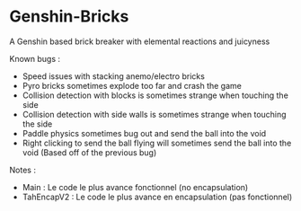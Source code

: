 # Genshin-Bricks
A Genshin based brick breaker with elemental reactions and juicyness

Known bugs :
- Speed issues with stacking anemo/electro bricks
- Pyro bricks sometimes explode too far and crash the game
- Collision detection with blocks is sometimes strange when touching the side
- Collision detection with side walls is sometimes strange when touching the side
- Paddle physics sometimes bug out and send the ball into the void
- Right clicking to send the ball flying will sometimes send the ball into the void (Based off of the previous bug)
  
Notes : 
- Main : Le code le plus avance fonctionnel (no encapsulation)
- TahEncapV2 : Le code le plus avance en encapsulation (pas fonctionnel)

